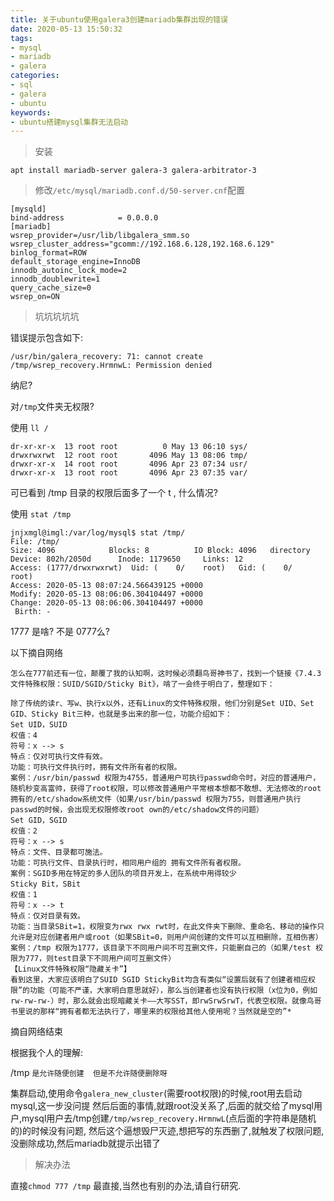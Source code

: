 ```yaml
---
title: 关于ubuntu使用galera3创建mariadb集群出现的错误
date: 2020-05-13 15:50:32
tags:
- mysql
- mariadb
- galera
categories:
- sql
- galera
- ubuntu
keywords:
- ubuntu搭建mysql集群无法启动
---
```

>安装

    apt install mariadb-server galera-3 galera-arbitrator-3 

>修改`/etc/mysql/mariadb.conf.d/50-server.cnf`配置

    [mysqld]
    bind-address            = 0.0.0.0
    [mariadb]
    wsrep_provider=/usr/lib/libgalera_smm.so
    wsrep_cluster_address="gcomm://192.168.6.128,192.168.6.129"
    binlog_format=ROW
    default_storage_engine=InnoDB
    innodb_autoinc_lock_mode=2
    innodb_doublewrite=1
    query_cache_size=0
    wsrep_on=ON

>坑坑坑坑坑

错误提示包含如下:

    /usr/bin/galera_recovery: 71: cannot create /tmp/wsrep_recovery.HrmnwL: Permission denied


纳尼?

对`/tmp`文件夹无权限?

使用  `ll /`

    dr-xr-xr-x  13 root root          0 May 13 06:10 sys/
    drwxrwxrwt  12 root root       4096 May 13 08:06 tmp/
    drwxr-xr-x  14 root root       4096 Apr 23 07:34 usr/
    drwxr-xr-x  13 root root       4096 Apr 23 07:35 var/


可已看到 /tmp 目录的权限后面多了一个 t , 什么情况?

使用 `stat /tmp`

    jnjxmgl@imgl:/var/log/mysql$ stat /tmp/
    File: /tmp/
    Size: 4096            Blocks: 8          IO Block: 4096   directory
    Device: 802h/2050d      Inode: 1179650     Links: 12
    Access: (1777/drwxrwxrwt)  Uid: (    0/    root)   Gid: (    0/    root)
    Access: 2020-05-13 08:07:24.566439125 +0000
    Modify: 2020-05-13 08:06:06.304104497 +0000
    Change: 2020-05-13 08:06:06.304104497 +0000
     Birth: -

1777 是啥? 不是 0777么?

以下摘自网络

    怎么在777前还有一位，颠覆了我的认知啊，这时候必须翻鸟哥神书了，找到一个链接《7.4.3 文件特殊权限：SUID/SGID/Sticky Bit》，啃了一会终于明白了，整理如下：

    除了传统的读r、写w、执行x以外，还有Linux的文件特殊权限，他们分别是Set UID、Set GID、Sticky Bit三种，也就是多出来的那一位，功能介绍如下：
    Set UID，SUID
    权值：4
    符号：x --> s
    特点：仅对可执行文件有效。
    功能：可执行文件执行时，拥有文件所有者的权限。
    案例：/usr/bin/passwd 权限为4755，普通用户可执行passwd命令时，对应的普通用户，随机秒变高富帅，获得了root权限，可以修改普通用户平常根本想都不敢想、无法修改的root拥有的/etc/shadow系统文件（如果/usr/bin/passwd 权限为755，则普通用户执行passwd的时候，会出现无权限修改root own的/etc/shadow文件的问题）
    Set GID，SGID
    权值：2
    符号：x --> s
    特点：文件、目录都可施法。
    功能：可执行文件、目录执行时，相同用户组的 拥有文件所有者权限。
    案例：SGID多用在特定的多人团队的项目开发上，在系统中用得较少
    Sticky Bit，SBit
    权值：1
    符号：x --> t
    特点：仅对目录有效。
    功能：当目录SBit=1，权限变为rwx rwx rwt时，在此文件夹下删除、重命名、移动的操作只允许是对应创建者用户或root（如果SBit=0，则用户间创建的文件可以互相删除，互相伤害）
    案例：/tmp 权限为1777，该目录下不同用户间不可互删文件，只能删自己的（如果/test 权限为777，则test目录下不同用户间可互删文件）
    【Linux文件特殊权限“隐藏关卡”】
    看到这里，大家应该明白了SUID SGID StickyBit均含有类似“设置后就有了创建者相应权限”的功能（可能不严谨，大家明白意思就好），那么当创建者也没有执行权限（x位为0，例如rw-rw-rw-）时，那么就会出现暗藏关卡——大写SST，即rwSrwSrwT，代表空权限。就像鸟哥书里说的那样“拥有者都无法执行了，哪里来的权限给其他人使用呢？当然就是空的”*

摘自网络结束

根据我个人的理解:

 /tmp `是允许随便创建  但是不允许随便删除呀`

集群启动,使用命令`galera_new_cluster`(需要root权限)的时候,root用去启动mysql,这一步没问提
然后后面的事情,就跟root没关系了,后面的就交给了mysql用户,mysql用户去/tmp创建`/tmp/wsrep_recovery.HrmnwL`(点后面的字符串是随机的)的时候没有问题,
然后这个逼想毁尸灭迹,想把写的东西删了,就触发了权限问题,没删除成功,然后mariadb就提示出错了

>解决办法

直接`chmod 777 /tmp` 最直接,当然也有别的办法,请自行研究.

